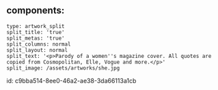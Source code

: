 components:
  -
    type: artwork_split
    split_title: 'true'
    split_metas: 'true'
    split_columns: normal
    split_layout: normal
    split_text: '<p>Parody of a women''s magazine cover. All quotes are copied from Cosmopolitan, Elle, Vogue and more.</p>'
    split_image: /assets/artworks/she.jpg
id: c9bba514-8ee0-46a2-ae38-3da66113a1cb
